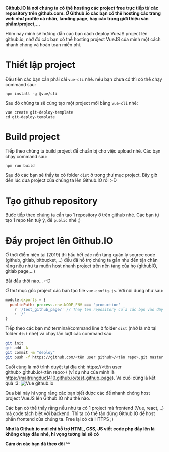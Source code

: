 **Github.IO là nơi chúng ta có thể hosting các project free trực tiếp từ các repository trên github.com. Ở Github.io các bạn có thể hosting các trang web như profile cá nhân, landing page, hay các trang giới thiệu sản phẩm/project,...**

Hôm nay mình sẽ hướng dẫn các bạn cách deploy VueJS project lên github.io, nhờ đó các bạn có thể hosting project VueJS của mình một cách nhanh chóng và hoàn toàn miễn phí.

# Thiết lập project
Đầu tiên các bạn cần phải cài `vue-cli` nhé. nếu bạn chưa có thì có thể chạy command sau:
```
npm install -g @vue/cli
```
Sau đó chúng ta sẽ cùng tạo một project mới bằng `vue-cli` nhé:
```
vue create git-deploy-template
cd git-deploy-template
```
# Build project
Tiếp theo chúng ta build project để chuẩn bị cho việc upload nhé. Các bạn chạy command sau:
```
npm run build
```
Sau đó các bạn sẽ thấy ta có folder `dist` ở trong thư mục project. Bây giờ đến lúc đưa project của chúng ta lên Github.IO rồi :-D
# Tạo github repository
Bước tiếp theo chúng ta cần tạo 1 repository ở trên github nhé. Các bạn tự tạo 1 repo tên tuỳ ý, để `public` nhé ;)

# Đẩy project lên Github.IO
Ở thời điểm hiện tại (2019) thì hầu hết các nền tảng quản lý source code (github, gitlab, bitbucket,...) đều đã hỗ trợ chúng ta gần như đến tận chân răng nếu như ta muốn host nhanh project trên nền tảng của họ (githubIO, gitlab page,...)

Bắt đầu thôi nào... :-D

Ở thư mục gốc project các bạn tạo file `vue.config.js`. Với nội dung như sau:
```js
module.exports = {
  publicPath: process.env.NODE_ENV === 'production'
    ? '/test_github_page/' // Thay tên repository của các bạn vào đây nhé
    : '/'
}
```
Tiếp theo các bạn mở terminal/command line ở folder `dist` (nhớ là mở tại folder `dist` nhé) và chạy lần lượt các command sau:
```bash
git init
git add -A
git commit -m "deploy"
git push -f https://github.com/<tên user github>/<tên repo>.git master:gh-pages
```

Cuối cùng là mở trình duyệt tại địa chỉ: https://<tên user github>.github.io/<tên repo>/ (ví dụ như của mình là https://maitrungduc1410.github.io/test_github_page). Và cuối cùng là kết quả :3:
![Vue github.io](https://images.viblo.asia/3b6eaa26-0739-46da-8788-b8fdcf749c42.png)

Qua bài này hi vọng rằng các bạn biết được các để nhanh chóng host project VueJS lên Github.IO như thế nào.

Các bạn có thể thấy rằng nếu như ta có 1 project mà frontend (Vue, react,...) mà code tách biệt với backend. Thì ta có thể tận dùng Github.IO để host phần frontend của chúng ta. Free lại có cả HTTPS ;)

**Nhớ là Github.io mới chỉ hỗ trợ HTML, CSS, JS viết code php đẩy lên là không chạy đâu nhé, hi vọng tương lai sẽ có**

**Cám ơn các bạn đã theo dõi ^^**
